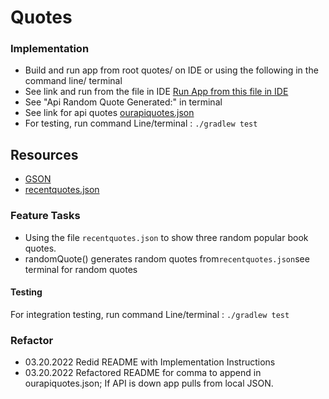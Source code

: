 # Quotes

### Implementation
- Build and run app from root quotes/ on IDE or using the following in the command line/ terminal
- See link and run from the file in IDE [Run App from this file in IDE](app/src/main/java/quotes/App.java)
- See "Api Random Quote  Generated:" in terminal
- See link for api quotes [ourapiquotes.json](ourapiquotes.json)
- For testing, run command Line/terminal  : `./gradlew test`



## Resources 

- [GSON](https://github.com/google/gson/blob/master/UserGuide.md)
- [recentquotes.json](https://codefellows.github.io/code-401-java-guide/curriculum/class-08/recentquotes.json)

### Feature Tasks 

- Using the file `recentquotes.json` to show three random popular book quotes.
- randomQuote() generates random quotes from`recentquotes.json`see terminal for random quotes


#### Testing 

For integration testing, run command Line/terminal  : `./gradlew test`


### Refactor

- 03.20.2022 Redid README with Implementation Instructions
- 03.20.2022 Refactored README for comma to append in ourapiquotes.json; If API is down app pulls from local JSON.